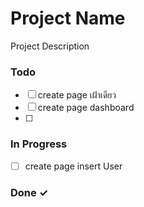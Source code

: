 # Project Name

Project Description

### Todo

- [ ] create page เฝ้าเดียว  
- [ ] create page dashboard  
- [ ]   

### In Progress

- [ ] create page insert User  

### Done ✓


